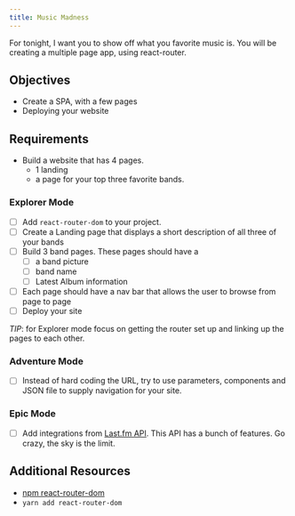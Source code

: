 ```yaml
---
title: Music Madness
---
```


For tonight, I want you to show off what you favorite music is. You will be creating a multiple page app, using react-router.

## Objectives

- Create a SPA, with a few pages
- Deploying your website

## Requirements

- Build a website that has 4 pages.
  - 1 landing
  - a page for your top three favorite bands.

### Explorer Mode

- [ ] Add `react-router-dom` to your project.
- [ ] Create a Landing page that displays a short description of all three of your bands
- [ ] Build 3 band pages. These pages should have a
  - [ ] a band picture
  - [ ] band name
  - [ ] Latest Album information
- [ ] Each page should have a nav bar that allows the user to browse from page to page
- [ ] Deploy your site

_TIP_: for Explorer mode focus on getting the router set up and linking up the pages to each other.

### Adventure Mode

- [ ] Instead of hard coding the URL, try to use parameters, components and JSON file to supply navigation for your site.

### Epic Mode

- [ ] Add integrations from [Last.fm API](https://www.last.fm/api). This API has a bunch of features. Go crazy, the sky is the limit.

## Additional Resources

- [npm react-router-dom](https://www.npmjs.com/package/react-router-dom)
- `yarn add react-router-dom`
